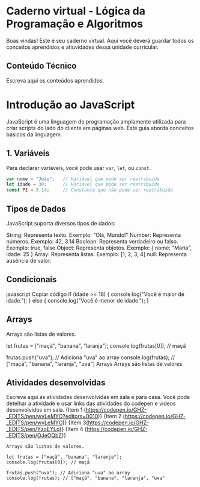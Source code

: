 # Caderno virtual - Lógica da Programação e Algoritmos
Boas vindas! Este é seu caderno virtual. Aqui você deverá guardar todos os conceitos aprendidos e atiuvidades dessa unidade curricular. 


## Conteúdo Técnico
Escreva aqui os conteúdos aprendidos.
# Introdução ao JavaScript

JavaScript é uma linguagem de programação amplamente utilizada para criar scripts do lado do cliente em páginas web. Este guia aborda conceitos básicos da linguagem.

## 1. Variáveis

Para declarar variáveis, você pode usar `var`, `let`, ou `const`.

```javascript
var nome = "João";   // Variável que pode ser reatribuída
let idade = 30;      // Variável que pode ser reatribuída
const PI = 3.14;     // Constante que não pode ser reatribuída
```


## Tipos de Dados

JavaScript suporta diversos tipos de dados:

String: Representa texto. Exemplo: "Olá, Mundo!"
Number: Representa números. Exemplo: 42, 3.14
Boolean: Representa verdadeiro ou falso. Exemplo: true, false
Object: Representa objetos. Exemplo: { nome: "Maria", idade: 25 }
Array: Representa listas. Exemplo: [1, 2, 3, 4]
null: Representa ausência de valor.

## Condicionais

javascript
Copiar código
if (idade >= 18) {
    console.log("Você é maior de idade.");
} else {
    console.log("Você é menor de idade.");
}

## Arrays

Arrays são listas de valores.

let frutas = ["maçã", "banana", "laranja"];
console.log(frutas[0]); // maçã

frutas.push("uva"); // Adiciona "uva" ao array
console.log(frutas); // ["maçã", "banana", "laranja", "uva"] Arrays
Arrays são listas de valores.

## Atividades desenvolvidas

Escreva aqui as atividades desenvolvidas em sala e para casa. Você pode detelhar a atividade e usar links das atividades do codepen e vídeos desenvolvidos em sala. 
{Item 1 (https://codepen.io/GHZ-_EDITS/pen/wvLeMYO?editors=0010)}
{Item 2 (https://codepen.io/GHZ-_EDITS/pen/wvLeMYO)}
{Item 3(https://codepen.io/GHZ-_EDITS/pen/YzoEYLq)}
{Item 4 (https://codepen.io/GHZ-_EDITS/pen/OJeOQbZ)}

```} Arrays
Arrays são listas de valores.

let frutas = ["maçã", "banana", "laranja"];
console.log(frutas[0]); // maçã

frutas.push("uva"); // Adiciona "uva" ao array
console.log(frutas); // ["maçã", "banana", "laranja", "uva"
```


